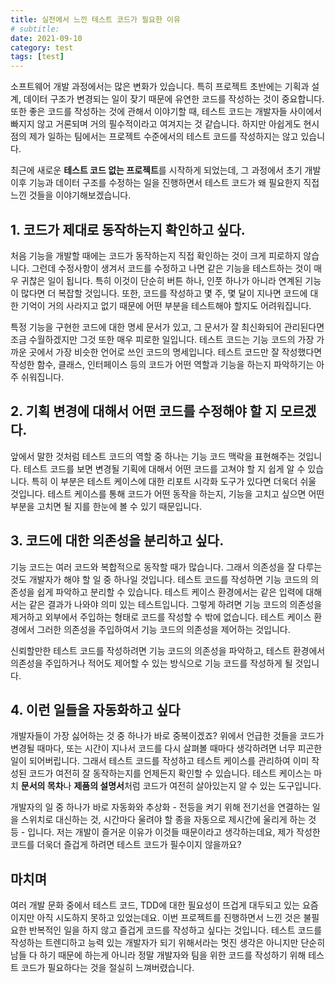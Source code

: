 ```yaml
---
title: 실전에서 느낀 테스트 코드가 필요한 이유
# subtitle:
date: 2021-09-10
category: test
tags: [test]
---
```


소프트웨어 개발 과정에서는 많은 변화가 있습니다. 특히 프로젝트 초반에는 기획과 설계, 데이터 구조가 변경되는 일이 잦기 때문에 유연한 코드를 작성하는 것이 중요합니다. 또한 좋은 코드를 작성하는 것에 관해서 이야기할 때, 테스트 코드는 개발자들 사이에서 빠지지 않고 거론되며 거의 필수적이라고 여겨지는 것 같습니다. 하지만 아쉽게도 현시점의 제가 일하는 팀에서는 프로젝트 수준에서의 테스트 코드를 작성하지는 않고 있습니다.

최근에 새로운 **테스트 코드 없는 프로젝트**를 시작하게 되었는데, 그 과정에서 초기 개발 이후 기능과 데이터 구조를 수정하는 일을 진행하면서 테스트 코드가 왜 필요한지 직접 느낀 것들을 이야기해보겠습니다.

## 1. 코드가 제대로 동작하는지 확인하고 싶다.

처음 기능을 개발할 때에는 코드가 동작하는지 직접 확인하는 것이 크게 피로하지 않습니다. 그런데 수정사항이 생겨서 코드를 수정하고 나면 같은 기능을 테스트하는 것이 매우 귀찮은 일이 됩니다. 특히 이것이 단순히 버튼 하나, 인풋 하나가 아니라 연계된 기능이 많다면 더 복잡할 것입니다. 또한, 코드를 작성하고 몇 주, 몇 달이 지나면 코드에 대한 기억이 거의 사라지고 없기 때문에 어떤 부분을 테스트해야 할지도 어려워집니다.

특정 기능을 구현한 코드에 대한 명세 문서가 있고, 그 문서가 잘 최신화되어 관리된다면 조금 수월하겠지만 그것 또한 매우 피로한 일입니다. 테스트 코드는 기능 코드의 가장 가까운 곳에서 가장 비슷한 언어로 쓰인 코드의 명세입니다. 테스트 코드만 잘 작성했다면 작성한 함수, 클래스, 인터페이스 등의 코드가 어떤 역할과 기능을 하는지 파악하기는 아주 쉬워집니다.

## 2. 기획 변경에 대해서 어떤 코드를 수정해야 할 지 모르겠다.

앞에서 말한 것처럼 테스트 코드의 역할 중 하나는 기능 코드 맥락을 표현해주는 것입니다. 테스트 코드를 보면 변경될 기획에 대해서 어떤 코드를 고쳐야 할 지 쉽게 알 수 있습니다. 특히 이 부분은 테스트 케이스에 대한 리포트 시각화 도구가 있다면 더욱더 쉬울 것입니다. 테스트 케이스를 통해 코드가 어떤 동작을 하는지, 기능을 고치고 싶으면 어떤 부분을 고치면 될 지를 한눈에 볼 수 있기 때문입니다.

## 3. 코드에 대한 의존성을 분리하고 싶다.

기능 코드는 여러 코드와 복합적으로 동작할 때가 많습니다. 그래서 의존성을 잘 다루는 것도 개발자가 해야 할 일 중 하나일 것입니다. 테스트 코드를 작성하면 기능 코드의 의존성을 쉽게 파악하고 분리할 수 있습니다. 테스트 케이스 환경에서는 같은 입력에 대해서는 같은 결과가 나와야 의미 있는 테스트입니다. 그렇게 하려면 기능 코드의 의존성을 제거하고 외부에서 주입하는 형태로 코드를 작성할 수 밖에 없습니다. 테스트 케이스 환경에서 그러한 의존성을 주입하여서 기능 코드의 의존성을 제어하는 것입니다.

신뢰할만한 테스트 코드를 작성하려면 기능 코드의 의존성을 파악하고, 테스트 환경에서 의존성을 주입하거나 적어도 제어할 수 있는 방식으로 기능 코드를 작성하게 될 것입니다.

## 4. 이런 일들을 자동화하고 싶다

개발자들이 가장 싫어하는 것 중 하나가 바로 중복이겠죠? 위에서 언급한 것들을 코드가 변경될 때마다, 또는 시간이 지나서 코드를 다시 살펴볼 때마다 생각하려면 너무 피곤한 일이 되어버립니다. 그래서 테스트 코드를 작성하고 테스트 케이스를 관리하여 이미 작성된 코드가 여전히 잘 동작하는지를 언제든지 확인할 수 있습니다. 테스트 케이스는 마치 **문서의 목차**나 **제품의 설명서**처럼 코드가 여전히 살아있는지 알 수 있는 도구입니다.

개발자의 일 중 하나가 바로 자동화와 추상화 - 전등을 켜기 위해 전기선을 연결하는 일을 스위치로 대신하는 것, 시간마다 울려야 할 종을 자동으로 제시간에 울리게 하는 것 등 - 입니다. 저는 개발이 즐거운 이유가 이것들 때문이라고 생각하는데요, 제가 작성한 코드를 더욱더 즐겁게 하려면 테스트 코드가 필수이지 않을까요?

## 마치며

여러 개발 문화 중에서 테스트 코드, TDD에 대한 필요성이 뜨겁게 대두되고 있는 요즘이지만 아직 시도하지 못하고 있었는데요. 이번 프로젝트를 진행하면서 느낀 것은 불필요한 반복적인 일을 하지 않고 즐겁게 코드를 작성하고 싶다는 것입니다. 테스트 코드를 작성하는 트렌디하고 능력 있는 개발자가 되기 위해서라는 멋진 생각은 아니지만 단순히 남들 다 하기 때문에 하는게 아니라 정말 개발자와 팀을 위한 코드를 작성하기 위해 테스트 코드가 필요하다는 것을 절실히 느껴버렸습니다.
